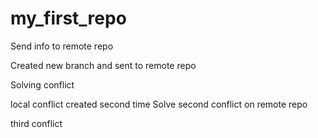 ﻿# my_first_repo

Send info to remote repo

Created new branch and sent to remote repo

Solving conflict

local conflict  created second time
Solve second conflict on remote repo

third conflict
